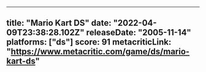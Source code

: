 
---
title: "Mario Kart DS"
date: "2022-04-09T23:38:28.102Z"
releaseDate: "2005-11-14"
platforms: ["ds"]
score: 91
metacriticLink: "https://www.metacritic.com/game/ds/mario-kart-ds"
---
